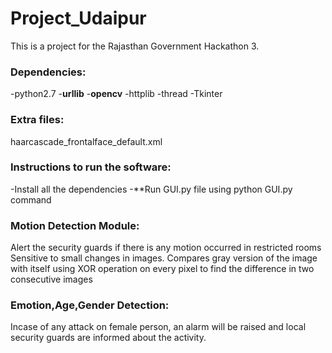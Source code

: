 # Project_Udaipur
This is a project for the Rajasthan Government Hackathon 3.

### Dependencies:
-python2.7
-**urllib**
-**opencv**
-httplib
-thread
-Tkinter

### Extra files:
haarcascade_frontalface_default.xml

### Instructions to run the software:

-Install all the dependencies
-**Run GUI.py file using python GUI.py command

### Motion Detection Module:
Alert the security guards if there is any motion occurred in restricted rooms
Sensitive to small changes in images.
Compares gray version of the image with itself using XOR operation on every pixel to find the difference in two consecutive images

### Emotion,Age,Gender Detection:
Incase of any attack on female person, an alarm will be raised and local security guards are informed about the activity.
